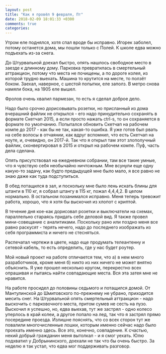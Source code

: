 ```yaml
---
layout: post
title: "Как я провёл 9 февраля, Пт"
date: 2018-02-09 18:01:33 +0300
comments: true
categories: 
---
```

Утром еле поднялся, хотя спал вроде бы исправно. Игорек заболел, потому останется дома, мы пошли только с Полей. К школе едва можно подъехать из-за снега. 

До Штурвальной доехал быстро, опять нашлось свободное место в заезде к длинному дому. Парковка превратилась в смертельный аттракцион, потому что места не почищены, а по дороге колея, из которой трудно выехать. Машина то крутится на месте, то ползёт боком. Заехал, наверное, с шестой попытки, еле заполз. В метро снова намяли бока, на 1905 еле вышел.

Фролов очень хвалил пармезан, то есть я сделал доброе дело.

Надо было срочно дорисовывать розетки, но присланный из дома вчерашний файлик не открылся - его надо принудительно сохранять в формате Скетчап 2015, а если просто нажать ctrl-s, то он сохраняется в формате по умолчанию. Попытался обновить Скетчап на рабочем компе до 2017 - как бы не так, какая-то ошибка. Я уже готов был рвать на себе волосы в отчаянии, как вдруг вспомнил, что есть Скетчап на ноуте, и, очевидно, он 2017-й. Так что я открыл там этот злополучный файлик, сконвертировал в 2015 и открыл на рабочем компе. Пуф, часть дела сделана. 

Опять присутствовал на ежедневном собрании, там все такие умные, что я чувствую себя необычайно ничтожным. Мне всунули еще одну какую-то задачу, как будто предыдущей мне было мало, я все равно не знаю даже как туда подступиться.

В обед потащился в зал, и поскольку мне было лень искать блины для штанги в 110 кг, я собрал штангу в 115 кг, пожал 4,4,4,2. В целом нормально. В остальном позанимался исправно. Меня теперь тревожит работа, хорошо, что я хотя бы выскочил из хлопот с криптой.

В течение дня кое-как дорисовал розетки и выключатели на схемах, параллельно стараясь придать себе деловой вид. Я также провел мини-совещание с аналитиками. Поскольку рано или поздно меня все равно раскусят - терять нечего, надо до последнего изображать из себя программиста и ничего не стесняться. 

Распечатал чертежи в цвете, надо еще продумать телеантенну и сетевой кабель, то есть определить, где у нас будет роутер.

Мой новый проект на работе отличается тем, что а) в нем много разработчиков, кроме меня б) никто из них ничего не может внятно объяснить. Я уже прошел несколько кругом, перекрестно всех опрашивая и пытаясь найти совпадающие места. Вся эта затея мне не нравится.

На работе просидел до половины седьмого и потащился домой. От Мантулинской до Шмитовского по-прежнему не убрано, приходится месить снег. На Штурвальной опять смертельный аттракцион - надо выскочить с парковочного места, притом сумев не сесть на пузо. Выскочил я успешно, но, едва выехав, тут же застрял - одно колесо уперлось в край колеи, а другое попало на лед, так что я застрял прямо посередине проезда. Излишне пояснять, что со всех сторон тут же повалили многочисленные лошки, которым именно сейчас надо было проехать именно здесь. Все это, конечно, совпадение. К счастью, некий добрый гражданин меня вытолкал - и я смог уехать. Юлю подхватил у Добрынинского, доехали не так что бы очень быстро. За неделю я так устал, что едва мог поддерживать разговор.  